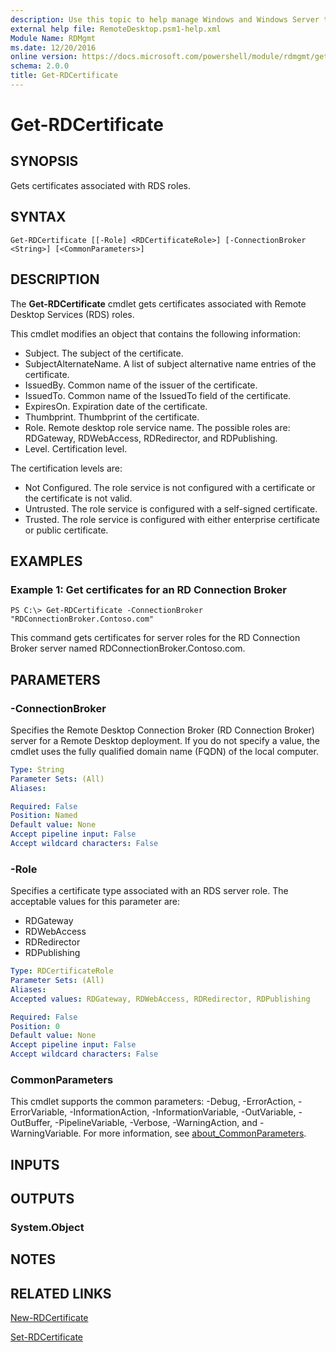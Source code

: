 ```yaml
---
description: Use this topic to help manage Windows and Windows Server technologies with Windows PowerShell.
external help file: RemoteDesktop.psm1-help.xml
Module Name: RDMgmt
ms.date: 12/20/2016
online version: https://docs.microsoft.com/powershell/module/rdmgmt/get-rdcertificate?view=windowsserver2016-ps&wt.mc_id=ps-gethelp
schema: 2.0.0
title: Get-RDCertificate
---
```


# Get-RDCertificate

## SYNOPSIS
Gets certificates associated with RDS roles.

## SYNTAX

```
Get-RDCertificate [[-Role] <RDCertificateRole>] [-ConnectionBroker <String>] [<CommonParameters>]
```

## DESCRIPTION
The **Get-RDCertificate** cmdlet gets certificates associated with Remote Desktop Services (RDS) roles.

This cmdlet modifies an object that contains the following information:

- Subject.
The subject of the certificate.
- SubjectAlternateName.
A list of subject alternative name entries of the certificate.
- IssuedBy.
Common name of the issuer of the certificate.
- IssuedTo.
Common name of the IssuedTo field of the certificate.
- ExpiresOn.
Expiration date of the certificate.
- Thumbprint.
Thumbprint of the certificate.
- Role.
Remote desktop role service name.
The possible roles are: RDGateway, RDWebAccess, RDRedirector, and RDPublishing.
- Level.
Certification level.

The certification levels are:

- Not Configured.
The role service is not configured with a certificate or the certificate is not valid.
- Untrusted.
The role service is configured with a self-signed certificate.
- Trusted.
The role service is configured with either enterprise certificate or public certificate.

## EXAMPLES

### Example 1: Get certificates for an RD Connection Broker
```
PS C:\> Get-RDCertificate -ConnectionBroker "RDConnectionBroker.Contoso.com"
```

This command gets certificates for server roles for the RD Connection Broker server named RDConnectionBroker.Contoso.com.

## PARAMETERS

### -ConnectionBroker
Specifies the Remote Desktop Connection Broker (RD Connection Broker) server for a Remote Desktop deployment.
If you do not specify a value, the cmdlet uses the fully qualified domain name (FQDN) of the local computer.

```yaml
Type: String
Parameter Sets: (All)
Aliases:

Required: False
Position: Named
Default value: None
Accept pipeline input: False
Accept wildcard characters: False
```

### -Role
Specifies a certificate type associated with an RDS server role.
The acceptable values for this parameter are:

- RDGateway
- RDWebAccess
- RDRedirector
- RDPublishing

```yaml
Type: RDCertificateRole
Parameter Sets: (All)
Aliases:
Accepted values: RDGateway, RDWebAccess, RDRedirector, RDPublishing

Required: False
Position: 0
Default value: None
Accept pipeline input: False
Accept wildcard characters: False
```

### CommonParameters
This cmdlet supports the common parameters: -Debug, -ErrorAction, -ErrorVariable, -InformationAction, -InformationVariable, -OutVariable, -OutBuffer, -PipelineVariable, -Verbose, -WarningAction, and -WarningVariable. For more information, see [about_CommonParameters](https://go.microsoft.com/fwlink/?LinkID=113216).

## INPUTS

## OUTPUTS

### System.Object

## NOTES

## RELATED LINKS

[New-RDCertificate](./New-RDCertificate.md)

[Set-RDCertificate](./Set-RDCertificate.md)

